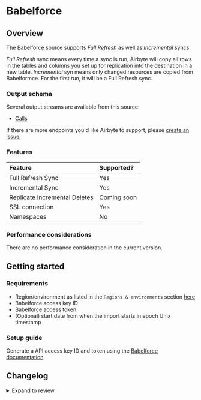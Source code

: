 # Babelforce

## Overview

The Babelforce source supports _Full Refresh_ as well as _Incremental_ syncs.

_Full Refresh_ sync means every time a sync is run, Airbyte will copy all rows in the tables and columns you set up for replication into the destination in a new table.
_Incremental_ syn means only changed resources are copied from Babelformce. For the first run, it will be a Full Refresh sync.

### Output schema

Several output streams are available from this source:

- [Calls](https://api.babelforce.com/#af7a6b6e-b262-487f-aabd-c59e6fe7ba41)

If there are more endpoints you'd like Airbyte to support, please [create an issue.](https://github.com/airbytehq/airbyte/issues/new/choose)

### Features

| Feature                       | Supported?  |
| :---------------------------- | :---------- |
| Full Refresh Sync             | Yes         |
| Incremental Sync              | Yes         |
| Replicate Incremental Deletes | Coming soon |
| SSL connection                | Yes         |
| Namespaces                    | No          |

### Performance considerations

There are no performance consideration in the current version.

## Getting started

### Requirements

- Region/environment as listed in the `Regions & environments` section [here](https://api.babelforce.com/#intro)
- Babelforce access key ID
- Babelforce access token
- (Optional) start date from when the import starts in epoch Unix timestamp

### Setup guide

Generate a API access key ID and token using the [Babelforce documentation](https://help.babelforce.com/hc/en-us/articles/360044753932-API-documentation-and-endpoints-an-introduction-)

## Changelog

<details>
  <summary>Expand to review</summary>

| Version | Date       | Pull Request                                             | Subject                     |
| :------ | :--------- | :------------------------------------------------------- | :-------------------------- |
| 0.3.0 | 2024-08-09 | [*PR_NUMBER_PLACEHOLDER*](https://github.com/airbytehq/airbyte/pull/*PR_NUMBER_PLACEHOLDER*) | Refactor connector to manifest-only format |
| 0.2.12 | 2024-08-03 | [43191](https://github.com/airbytehq/airbyte/pull/43191) | Update dependencies |
| 0.2.11 | 2024-07-27 | [42633](https://github.com/airbytehq/airbyte/pull/42633) | Update dependencies |
| 0.2.10 | 2024-07-20 | [42239](https://github.com/airbytehq/airbyte/pull/42239) | Update dependencies |
| 0.2.9 | 2024-07-13 | [41728](https://github.com/airbytehq/airbyte/pull/41728) | Update dependencies |
| 0.2.8 | 2024-07-10 | [41508](https://github.com/airbytehq/airbyte/pull/41508) | Update dependencies |
| 0.2.7 | 2024-07-09 | [41260](https://github.com/airbytehq/airbyte/pull/41260) | Update dependencies |
| 0.2.6 | 2024-07-06 | [40911](https://github.com/airbytehq/airbyte/pull/40911) | Update dependencies |
| 0.2.5 | 2024-06-25 | [40386](https://github.com/airbytehq/airbyte/pull/40386) | Update dependencies |
| 0.2.4 | 2024-06-22 | [39963](https://github.com/airbytehq/airbyte/pull/39963) | Update dependencies |
| 0.2.3 | 2024-06-12 | [38776](https://github.com/airbytehq/airbyte/pull/38776) | Make connector compatible with Builder |
| 0.2.2 | 2024-06-06 | [39163](https://github.com/airbytehq/airbyte/pull/39163) | [autopull] Upgrade base image to v1.2.2 |
| 0.2.1 | 2024-05-21 | [38523](https://github.com/airbytehq/airbyte/pull/38523) | [autopull] base image + poetry + up_to_date |
| 0.2.0 | 2023-08-24 | [29314](https://github.com/airbytehq/airbyte/pull/29314) | Migrate to Low Code |
| 0.1.0 | 2022-05-09 | [12700](https://github.com/airbytehq/airbyte/pull/12700) | Introduce Babelforce source |

</details>
